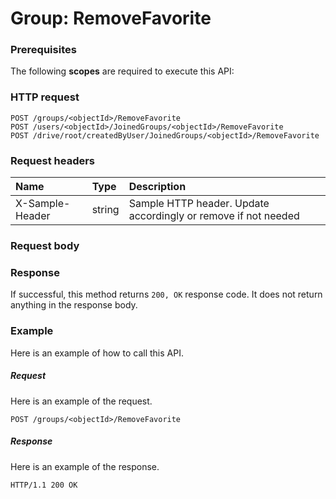 # Group: RemoveFavorite


### Prerequisites
The following **scopes** are required to execute this API: 
### HTTP request
<!-- { "blockType": "ignored" } -->
```http
POST /groups/<objectId>/RemoveFavorite
POST /users/<objectId>/JoinedGroups/<objectId>/RemoveFavorite
POST /drive/root/createdByUser/JoinedGroups/<objectId>/RemoveFavorite

```
### Request headers
| Name       | Type | Description|
|:---------------|:--------|:----------|
| X-Sample-Header  | string  | Sample HTTP header. Update accordingly or remove if not needed|

### Request body

### Response
If successful, this method returns `200, OK` response code. It does not return anything in the response body.

### Example
Here is an example of how to call this API.
##### Request
Here is an example of the request.
<!-- {
  "blockType": "request",
  "name": "group_removefavorite"
}-->
```http
POST /groups/<objectId>/RemoveFavorite
```

##### Response
Here is an example of the response.
<!-- {
  "blockType": "response",
  "truncated": false,
  "@odata.type": "microsoft.graph.none"
} -->
```http
HTTP/1.1 200 OK
```

<!-- uuid: 723a9d1d-c0fc-49b0-90e0-21a4b2125ce2
2015-10-21 09:21:59 UTC -->
<!-- {
  "type": "#page.annotation",
  "description": "Group: RemoveFavorite",
  "keywords": "",
  "section": "documentation",
  "tocPath": ""
}-->